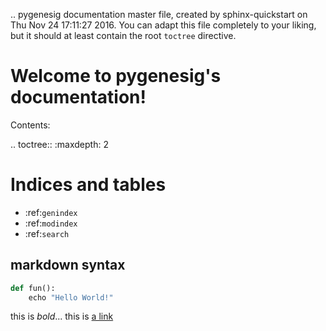 .. pygenesig documentation master file, created by
   sphinx-quickstart on Thu Nov 24 17:11:27 2016.
   You can adapt this file completely to your liking, but it should at least
   contain the root `toctree` directive.

Welcome to pygenesig's documentation!
=====================================

Contents:

.. toctree::
   :maxdepth: 2



Indices and tables
==================

* :ref:`genindex`
* :ref:`modindex`
* :ref:`search`

## markdown syntax
```python 
def fun():
    echo "Hello World!"
```

this is *bold*...
this is [a link](http://example.com)


